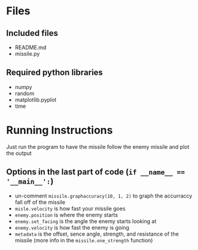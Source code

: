 # Files
## Included files
- README.md
- missile.py
## Required python libraries
- numpy
- random
- matplotlib.pyplot
- time

# Running Instructions
Just run the program to have the missile follow the enemy missile and plot the output
## Options in the last part of code (`if __name__ == '__main__':`)
- un-comment `missile.graphaccuracy(10, 1, 2)` to graph the accurraccy fall off of the missile
- `misle.velocity` is how fast your missile goes
- `enemy.position` is where the enemy starts
- `enemy.set_facing` is the angle the enemy starts looking at
- `enemy.velocity` is how fast the enemy is going
- `metadata` is the offset, sence angle, strength, and resistance of the missile (more info in the `missile.one_strength` function)
